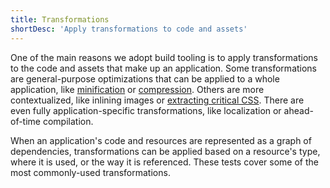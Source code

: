 ```yaml
---
title: Transformations
shortDesc: 'Apply transformations to code and assets'
---
```


One of the main reasons we adopt build tooling is to apply transformations to the code and assets that make up an application. Some transformations are general-purpose optimizations that can be applied to a whole application, like [minification] or [compression]. Others are more contextualized, like inlining images or [extracting critical CSS]. There are even fully application-specific transformations, like localization or ahead-of-time compilation.

When an application's code and resources are represented as a graph of dependencies, transformations can be applied based on a resource's type, where it is used, or the way it is referenced. These tests cover some of the most commonly-used transformations.

[minification]: /transformations/minify-js/
[compression]: /transformations/compress-images/
[extracting critical css]: https://web.dev/extract-critical-css/
